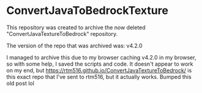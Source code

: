 # ConvertJavaToBedrockTexture
This repository was created to archive the now deleted "ConvertJavaTextureToBedrock" repository.

The version of the repo that was archived was: v4.2.0

I managed to archive this due to my browser caching v4.2.0 in my browser, so with some help, I saved the scripts and code. It doesn't appear to work on my end, but https://rtm516.github.io/ConvertJavaTextureToBedrock/ is this exact repo that I've sent to rtm516, but it actually works.
Bumped this old post lol
